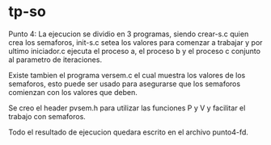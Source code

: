 # tp-so

Punto 4:
La ejecucion se dividio en 3 programas, siendo crear-s.c quien crea los semaforos, init-s.c setea los valores
para comenzar a trabajar y por ultimo iniciador.c ejecuta el proceso a, el proceso b y el proceso c conjunto al parametro de iteraciones.

Existe tambien el programa versem.c el cual muestra los valores de los semaforos, esto puede ser usado para asegurarse que los semaforos comienzan con los valores que deben.

Se creo el header pvsem.h para utilizar las funciones P y V y facilitar el trabajo con semaforos.

Todo el resultado de ejecucion quedara escrito en el archivo punto4-fd.